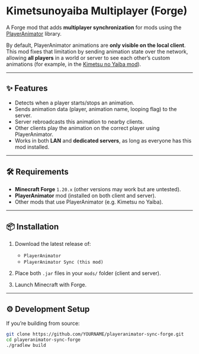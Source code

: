 # Kimetsunoyaiba Multiplayer (Forge)

A Forge mod that adds **multiplayer synchronization** for mods using the [PlayerAnimator](https://www.curseforge.com/minecraft/mc-mods/playeranimator) library.  

By default, PlayerAnimator animations are **only visible on the local client**. This mod fixes that limitation by sending animation state over the network, allowing **all players** in a world or server to see each other’s custom animations (for example, in the [Kimetsu no Yaiba mod](https://www.curseforge.com/minecraft/mc-mods/kimetsunoyaiba)).

---

## ✨ Features
- Detects when a player starts/stops an animation.  
- Sends animation data (player, animation name, looping flag) to the server.  
- Server rebroadcasts this animation to nearby clients.  
- Other clients play the animation on the correct player using PlayerAnimator.  
- Works in both **LAN** and **dedicated servers**, as long as everyone has this mod installed.  

---

## 🛠 Requirements
- **Minecraft Forge** `1.20.x` (other versions may work but are untested).  
- **PlayerAnimator** mod (installed on both client and server).  
- Other mods that use PlayerAnimator (e.g. Kimetsu no Yaiba).  

---

## 📦 Installation
1. Download the latest release of:
   - `PlayerAnimator`
   - `PlayerAnimator Sync (this mod)`

2. Place both `.jar` files in your `mods/` folder (client and server).  

3. Launch Minecraft with Forge.  

---

## ⚙️ Development Setup
If you’re building from source:

```bash
git clone https://github.com/YOURNAME/playeranimator-sync-forge.git
cd playeranimator-sync-forge
./gradlew build
